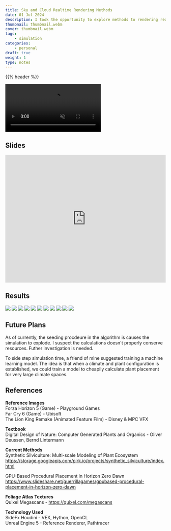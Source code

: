 ```yaml
---
title: Sky and Cloud Realtime Rendering Methods
date: 01 Jul 2024
description: I took the opportunity to explore methods to rendering realtime sky and clouds using LUTs and raymarching for my Numerical Computation course.  
thumbnail: thumbnail.webm
cover: thumbnail.webm
tags:
    - simulation
categories:
    - personal
draft: true
weight: 1
type: notes
---
```


{{% header %}}

<video autoplay loop muted playsinline >
  <source src="thumbnail.webm" type="video/webm">
</video>

## Slides 
<iframe src="https://www.slideshare.net/slideshow/embed_code/key/UPDVcQ2ZVwoki?hostedIn=slideshare&page=upload" width="100%" height="400" frameborder="0" marginwidth="0" marginheight="0" scrolling="no"></iframe>

<div class="h-5"></div>

## Results
<img class="mx-auto my-4" src=render_0.jpg>
<img class="mx-auto my-4" src=render_1.jpg>
<img class="mx-auto my-4" src=render_2.jpg>
<img class="mx-auto my-4" src=render_3.jpg>
<img class="mx-auto my-4" src=render_4.jpg>
<img class="mx-auto my-4" src=render_5.jpg>
<img class="mx-auto my-4" src=render_6.jpg>
<img class="mx-auto my-4" src=render_7.jpg>
<img class="mx-auto my-4" src=render_8.jpg>
<img class="mx-auto my-4" src=render_9.jpg>
<img class="mx-auto my-4" src=render_10.jpg>

## Future Plans
As of currently, the seeding procdeure in the algorithm is causes the simulation to explode. I suspect the calculations doesn't properly conserve resources. Futher investigation is needed. 

To side step simulation time, a friend of mine suggested training a machine learning model. The idea is that when a climate and plant configuration is established, we could train a model to cheapily calculate plant placement for very large climate spaces.  

## References
**Reference Images**  
Forza Horizon 5 (Game) - Playground Games  
Far Cry 6 (Game) - Ubisoft  
The Lion King Remake (Animated Feature Film) - Disney & MPC VFX  

**Textbook**   
Digital Design of Nature: Computer Generated Plants and Organics - Oliver Deussen, Bernd Lintermann

**Current Methods**   
Synthetic Silviculture: Multi-scale Modeling of Plant Ecosystem
https://storage.googleapis.com/pirk.io/projects/synthetic_silviculture/index.html

GPU-Based Procedural Placement in Horizon Zero Dawn
https://www.slideshare.net/guerrillagames/gpubased-procedural-placement-in-horizon-zero-dawn

**Foliage Atlas Textures**  
Quixel Megascans - https://quixel.com/megascans

**Technology Used**  
SideFx Houdini - VEX, Hython, OpenCL  
Unreal Engine 5 - Reference Renderer, Pathtracer
